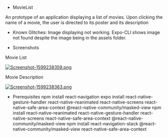 * MovieList

An prototype of an application displaying a list of movies. Upon clicking the name of a movie, the user is directed to its poster and its description

* Known Glitches:
Image displaying not working. Expo-CLI shows image not found despite the image being in the assets folder. 

* Screenshots


Movie List


[![Screenshot-1599238359.png](https://i.postimg.cc/vBcbc195/Screenshot-1599238359.png)](https://postimg.cc/jw0G1SMj)


Movie Description

[![Screenshot-1599238363.png](https://i.postimg.cc/mk94y0mD/Screenshot-1599238363.png)](https://postimg.cc/rRq78YXX)


* Prerequisites
npm install react-navigation
expo install react-native-gesture-handler react-native-reanimated react-native-screens react-native-safe-area-context @react-native-community/masked-view
npm install react-native-reanimated react-native-gesture-handler react-native-screens react-native-safe-area-context @react-native-community/masked-view
npm install react-navigation-stack @react-native-community/masked-view react-native-safe-area-context
